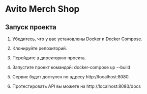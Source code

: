 # Avito Merch Shop

## Запуск проекта

1. Убедитесь, что у вас установлены Docker и Docker Compose.
2. Клонируйте репозиторий.
3. Перейдите в директорию проекта.
4. Запустите проект командой:
docker-compose up --build

5. Сервис будет доступен по адресу http://localhost:8080.
6. Протестировать API вы можете на http://localhost:8080/docs

